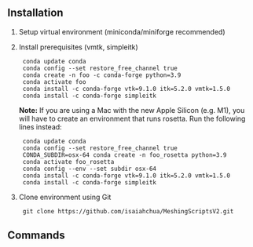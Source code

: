 ## Installation

1. Setup virtual environment (miniconda/miniforge recommended)

2. Install prerequisites (vmtk, simpleitk)

        conda update conda
        conda config --set restore_free_channel true
        conda create -n foo -c conda-forge python=3.9
        conda activate foo
        conda install -c conda-forge vtk=9.1.0 itk=5.2.0 vmtk=1.5.0
        conda install -c conda-forge simpleitk

    **Note:** If you are using a Mac with the new Apple Silicon (e.g. M1), 
    you will have to create an environment that runs rosetta. 
    Run the following lines instead:

        conda update conda
        conda config --set restore_free_channel true
        CONDA_SUBDIR=osx-64 conda create -n foo_rosetta python=3.9
        conda activate foo_rosetta
        conda config --env --set subdir osx-64
        conda install -c conda-forge vtk=9.1.0 itk=5.2.0 vmtk=1.5.0
        conda install -c conda-forge simpleitk

3. Clone environment using Git 

        git clone https://github.com/isaiahchua/MeshingScriptsV2.git

## Commands
